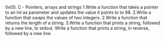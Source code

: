 0x05. C - Pointers, arrays and strings
1.Write a function that takes a pointer to an int as parameter and updates the value it points to to 98.
2.Write a function that swaps the values of two integers.
2.Write a function that returns the length of a string.
3.Write a function that prints a string, followed by a new line, to stdout.
Write a function that prints a string, in reverse, followed by a new line.

